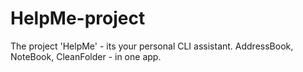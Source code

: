 # HelpMe-project
The project 'HelpMe' - its your personal CLI assistant. AddressBook, NoteBook, CleanFolder -  in one app.
